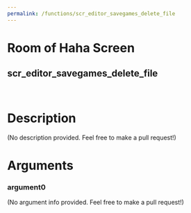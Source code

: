 ```yaml
---
permalink: /functions/scr_editor_savegames_delete_file
---
```

# Room of Haha Screen  
## scr_editor_savegames_delete_file  
&nbsp;  
# Description  
(No description provided. Feel free to make a pull request!) 
&nbsp;  
# Arguments
### argument0
(No argument info provided. Feel free to make a pull request!)
&nbsp;  


